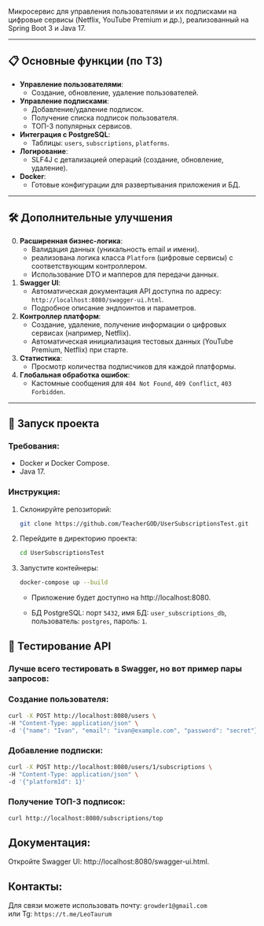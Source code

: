Микросервис для управления пользователями и их подписками на цифровые сервисы (Netflix, YouTube Premium и др.), реализованный на Spring Boot 3 и Java 17.

---

## 📋 Основные функции (по ТЗ)

- **Управление пользователями**:
    - Создание, обновление, удаление пользователей.
- **Управление подписками**:
    - Добавление/удаление подписок.
    - Получение списка подписок пользователя.
    - ТОП-3 популярных сервисов.
- **Интеграция с PostgreSQL**:
    - Таблицы: `users`, `subscriptions`, `platforms`.
- **Логирование**:
    - SLF4J с детализацией операций (создание, обновление, удаление).
- **Docker**:
    - Готовые конфигурации для развертывания приложения и БД.

---

## 🛠 Дополнительные улучшения
0. **Расширенная бизнес-логика**: 
   - Валидация данных (уникальность email и имени).
   - реализована логика класса `Platform` (цифровые сервисы) с соответствующим  контроллером. 
   - Использование DTO и мапперов для передачи данных.
1. **Swagger UI**:
    - Автоматическая документация API доступна по адресу: `http://localhost:8080/swagger-ui.html`.
   - Подробное описание эндпоинтов и параметров.
2. **Контроллер платформ**:
    - Создание, удаление, получение информации о цифровых сервисах (например, Netflix).
    - Автоматическая инициализация тестовых данных (YouTube Premium, Netflix) при старте.
3. **Статистика**:
    - Просмотр количества подписчиков для каждой платформы.
4. **Глобальная обработка ошибок**:
    - Кастомные сообщения для `404 Not Found`, `409 Conflict`, `403 Forbidden`.

---

## 🚀 Запуск проекта

### Требования:
- Docker и Docker Compose.
- Java 17.

### Инструкция:
1. Склонируйте репозиторий:
   ```bash
   git clone https://github.com/TeacherGOD/UserSubscriptionsTest.git
   ```
2. Перейдите в директорию проекта:
    ```bash
    cd UserSubscriptionsTest
    ```
3. Запустите контейнеры:
    ```bash
    docker-compose up --build
    ```
   - Приложение будет доступно на http://localhost:8080.

   - БД PostgreSQL: порт `5432`, имя БД: `user_subscriptions_db`, пользователь: `postgres`, пароль: `1`.

## 📡 Тестирование API
### Лучше всего тестировать в Swagger, но вот пример пары запросов:
### Создание пользователя:
```bash
curl -X POST http://localhost:8080/users \
-H "Content-Type: application/json" \
-d '{"name": "Ivan", "email": "ivan@example.com", "password": "secret"}'
```
### Добавление подписки:
```bash
curl -X POST http://localhost:8080/users/1/subscriptions \
-H "Content-Type: application/json" \
-d '{"platformId": 1}'
```
### Получение ТОП-3 подписок:
```bash
curl http://localhost:8080/subscriptions/top
```

## Документация:
   Откройте Swagger UI: http://localhost:8080/swagger-ui.html.
   
## Контакты:
Для связи можете использовать почту: `growder1@gmail.com`  
или Tg: `https://t.me/LeoTaurum`